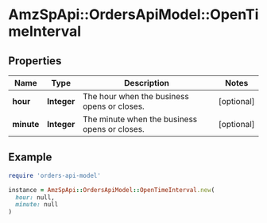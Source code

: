 # AmzSpApi::OrdersApiModel::OpenTimeInterval

## Properties

| Name | Type | Description | Notes |
| ---- | ---- | ----------- | ----- |
| **hour** | **Integer** | The hour when the business opens or closes. | [optional] |
| **minute** | **Integer** | The minute when the business opens or closes. | [optional] |

## Example

```ruby
require 'orders-api-model'

instance = AmzSpApi::OrdersApiModel::OpenTimeInterval.new(
  hour: null,
  minute: null
)
```

